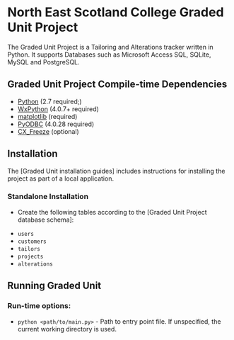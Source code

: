 # North East Scotland College Graded Unit Project

The Graded Unit Project is a Tailoring and Alterations tracker written in Python. 
It supports Databases such as Microsoft Access SQL, SQLite, MySQL and PostgreSQL.

## Graded Unit Project Compile-time Dependencies

* [Python](http://www.python.org) (2.7 required;)
* [WxPython](http://www.wxpython.org) (4.0.7+ required)
* [matplotlib](https://www.matplotlib.org/) (required)
* [PyODBC](https://www.github.com/mkleehammer/pyodbc) (4.0.28 required)
* [CX_Freeze](https://cx-freeze.readthedocs.io/en/stable) (optional)

## Installation

The [Graded Unit installation guides] includes instructions for installing the project as part of a local application.

### Standalone Installation

* Create the following tables according to the [Graded Unit Project database schema]:
 - `users`
 - `customers`
 - `tailors`
 - `projects`
 - `alterations`

## Running Graded Unit

### Run-time options:

* `python <path/to/main.py>` - Path to entry point file. If unspecified, the current working directory is used.